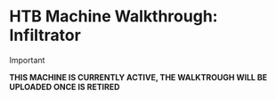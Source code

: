 # HTB Machine Walkthrough: Infiltrator

> [!IMPORTANT]  
> **THIS MACHINE IS CURRENTLY ACTIVE, THE WALKTROUGH WILL BE UPLOADED ONCE IS RETIRED**